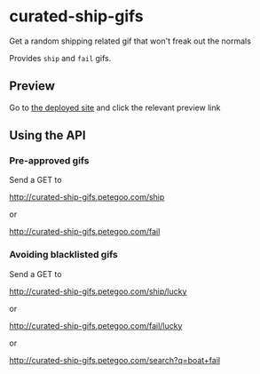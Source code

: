 # curated-ship-gifs
Get a random shipping related gif that won't freak out the normals

Provides `ship` and `fail` gifs.

## Preview

Go to [the deployed site](http://curated-ship-gifs.petegoo.com) and click the relevant preview link

## Using the API

### Pre-approved gifs

Send a GET to
 
http://curated-ship-gifs.petegoo.com/ship
 
 or
  
http://curated-ship-gifs.petegoo.com/fail  

### Avoiding blacklisted gifs

Send a GET to
 
http://curated-ship-gifs.petegoo.com/ship/lucky
 
 or
  
http://curated-ship-gifs.petegoo.com/fail/lucky  
 
 or
  
http://curated-ship-gifs.petegoo.com/search?q=boat+fail  

